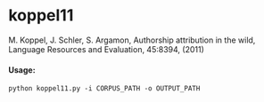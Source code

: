 # koppel11
M. Koppel, J. Schler, S. Argamon, Authorship attribution in the wild, Language Resources and Evaluation, 45:8394, (2011)

#### Usage:
`python koppel11.py -i CORPUS_PATH -o OUTPUT_PATH`
